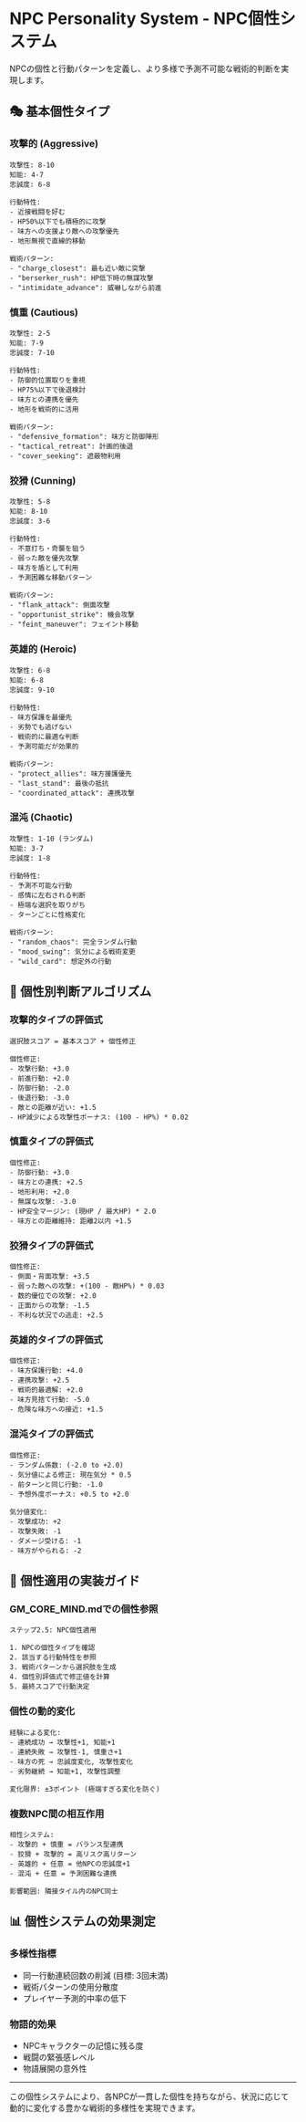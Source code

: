 # NPC Personality System - NPC個性システム

NPCの個性と行動パターンを定義し、より多様で予測不可能な戦術的判断を実現します。

## 🎭 基本個性タイプ

### 攻撃的 (Aggressive)
```
攻撃性: 8-10
知能: 4-7
忠誠度: 6-8

行動特性:
- 近接戦闘を好む
- HP50%以下でも積極的に攻撃
- 味方への支援より敵への攻撃優先
- 地形無視で直線的移動

戦術パターン:
- "charge_closest": 最も近い敵に突撃
- "berserker_rush": HP低下時の無謀攻撃
- "intimidate_advance": 威嚇しながら前進
```

### 慎重 (Cautious)
```
攻撃性: 2-5
知能: 7-9
忠誠度: 7-10

行動特性:
- 防御的位置取りを重視
- HP75%以下で後退検討
- 味方との連携を優先
- 地形を戦術的に活用

戦術パターン:
- "defensive_formation": 味方と防御陣形
- "tactical_retreat": 計画的後退
- "cover_seeking": 遮蔽物利用
```

### 狡猾 (Cunning)
```
攻撃性: 5-8
知能: 8-10
忠誠度: 3-6

行動特性:
- 不意打ち・奇襲を狙う
- 弱った敵を優先攻撃
- 味方を盾として利用
- 予測困難な移動パターン

戦術パターン:
- "flank_attack": 側面攻撃
- "opportunist_strike": 機会攻撃
- "feint_maneuver": フェイント移動
```

### 英雄的 (Heroic)
```
攻撃性: 6-8
知能: 6-8
忠誠度: 9-10

行動特性:
- 味方保護を最優先
- 劣勢でも逃げない
- 戦術的に最適な判断
- 予測可能だが効果的

戦術パターン:
- "protect_allies": 味方援護優先
- "last_stand": 最後の抵抗
- "coordinated_attack": 連携攻撃
```

### 混沌 (Chaotic)
```
攻撃性: 1-10 (ランダム)
知能: 3-7
忠誠度: 1-8

行動特性:
- 予測不可能な行動
- 感情に左右される判断
- 極端な選択を取りがち
- ターンごとに性格変化

戦術パターン:
- "random_chaos": 完全ランダム行動
- "mood_swing": 気分による戦術変更
- "wild_card": 想定外の行動
```

## 🧮 個性別判断アルゴリズム

### 攻撃的タイプの評価式
```
選択肢スコア = 基本スコア + 個性修正

個性修正:
- 攻撃行動: +3.0
- 前進行動: +2.0
- 防御行動: -2.0
- 後退行動: -3.0
- 敵との距離が近い: +1.5
- HP減少による攻撃性ボーナス: (100 - HP%) * 0.02
```

### 慎重タイプの評価式
```
個性修正:
- 防御行動: +3.0
- 味方との連携: +2.5
- 地形利用: +2.0
- 無謀な攻撃: -3.0
- HP安全マージン: (現HP / 最大HP) * 2.0
- 味方との距離維持: 距離2以内 +1.5
```

### 狡猾タイプの評価式
```
個性修正:
- 側面・背面攻撃: +3.5
- 弱った敵への攻撃: +(100 - 敵HP%) * 0.03
- 数的優位での攻撃: +2.0
- 正面からの攻撃: -1.5
- 不利な状況での逃走: +2.5
```

### 英雄的タイプの評価式
```
個性修正:
- 味方保護行動: +4.0
- 連携攻撃: +2.5
- 戦術的最適解: +2.0
- 味方見捨て行動: -5.0
- 危険な味方への接近: +1.5
```

### 混沌タイプの評価式
```
個性修正:
- ランダム係数: (-2.0 to +2.0)
- 気分値による修正: 現在気分 * 0.5
- 前ターンと同じ行動: -1.0
- 予想外度ボーナス: +0.5 to +2.0

気分値変化:
- 攻撃成功: +2
- 攻撃失敗: -1
- ダメージ受ける: -1
- 味方がやられる: -2
```

## 🎲 個性適用の実装ガイド

### GM_CORE_MIND.mdでの個性参照
```
ステップ2.5: NPC個性適用

1. NPCの個性タイプを確認
2. 該当する行動特性を参照
3. 戦術パターンから選択肢を生成
4. 個性別評価式で修正値を計算
5. 最終スコアで行動決定
```

### 個性の動的変化
```
経験による変化:
- 連続成功 → 攻撃性+1, 知能+1
- 連続失敗 → 攻撃性-1, 慎重さ+1
- 味方の死 → 忠誠度変化, 攻撃性変化
- 劣勢継続 → 知能+1, 攻撃性調整

変化限界: ±3ポイント (極端すぎる変化を防ぐ)
```

### 複数NPC間の相互作用
```
相性システム:
- 攻撃的 + 慎重 = バランス型連携
- 狡猾 + 攻撃的 = 高リスク高リターン
- 英雄的 + 任意 = 他NPCの忠誠度+1
- 混沌 + 任意 = 予測困難な連携

影響範囲: 隣接タイル内のNPC同士
```

## 📊 個性システムの効果測定

### 多様性指標
- 同一行動連続回数の削減 (目標: 3回未満)
- 戦術パターンの使用分散度
- プレイヤー予測的中率の低下

### 物語的効果
- NPCキャラクターの記憶に残る度
- 戦闘の緊張感レベル
- 物語展開の意外性

---

この個性システムにより、各NPCが一貫した個性を持ちながら、状況に応じて動的に変化する豊かな戦術的多様性を実現できます。